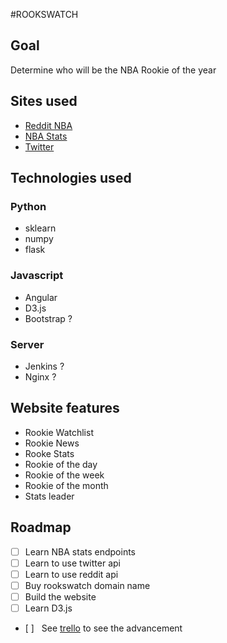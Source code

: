 #ROOKSWATCH
## Goal
Determine who will be the NBA Rookie of the year
## Sites used
* [Reddit NBA](reddit.com/r/nba)
* [NBA Stats](stats.nba.com)
* [Twitter](twitter.com)

## Technologies used
### Python
* sklearn
* numpy
* flask


### Javascript
* Angular
* D3.js
* Bootstrap ?

### Server
* Jenkins ?
* Nginx ?



## Website features
* Rookie Watchlist
* Rookie News
* Rooke Stats
* Rookie of the day 
* Rookie of the week 
* Rookie of the month
* Stats leader


## Roadmap
* [ ] Learn NBA stats endpoints
* [ ] Learn to use twitter api
* [ ] Learn to use reddit api
* [ ] Buy rookswatch domain name
* [ ] Build the website
* [ ] Learn D3.js
* [ ]  
See [trello](https://trello.com/b/BWrHPJ27/rooks-watch) to see the advancement
